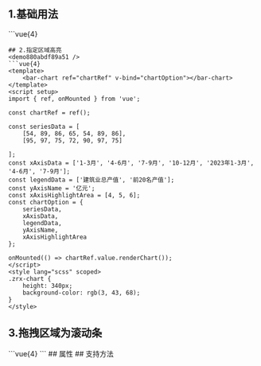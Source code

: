 ## 1.基础用法
<demod9f0e135be93 />
```vue{4}
<template>
    <bar-chart ref="chartRef" v-bind="chartOption"></bar-chart>
</template>
<script setup>
import { ref, onMounted } from 'vue';

const chartRef = ref();

const seriesData = [
    [54, 89, 86, 65, 54],
    [95, 97, 75, 72, 90]
];
const xAxisData = ['1-2月', '1-3月', '1-4月', '1-5月', '1-6月'];
const legendData = ['建筑业总产值', '前20名产值'];
const yAxisName = '亿元';
const chartOption = {
    seriesData,
    xAxisData,
    legendData,
    yAxisName
};

onMounted(() => chartRef.value.renderChart());
</script>
<style lang="scss" scoped>
.zrx-chart {
    height: 340px;
    background-color: rgb(3, 43, 68);
}
</style>

```
## 2.指定区域高亮
<demo880abdf89a51 />
```vue{4}
<template>
    <bar-chart ref="chartRef" v-bind="chartOption"></bar-chart>
</template>
<script setup>
import { ref, onMounted } from 'vue';

const chartRef = ref();

const seriesData = [
    [54, 89, 86, 65, 54, 89, 86],
    [95, 97, 75, 72, 90, 97, 75]

];
const xAxisData = ['1-3月', '4-6月', '7-9月', '10-12月', '2023年1-3月', '4-6月', '7-9月'];
const legendData = ['建筑业总产值', '前20名产值'];
const yAxisName = '亿元';
const xAxisHighlightArea = [4, 5, 6];
const chartOption = {
    seriesData,
    xAxisData,
    legendData,
    yAxisName,
    xAxisHighlightArea
};

onMounted(() => chartRef.value.renderChart());
</script>
<style lang="scss" scoped>
.zrx-chart {
    height: 340px;
    background-color: rgb(3, 43, 68);
}
</style>
```
## 3.拖拽区域为滚动条
<demod1788001af6e />
```vue{4}
<template>
    <bar-chart ref="chartRef" v-bind="chartOption"></bar-chart>
</template>
<script setup>
import { ref, onMounted } from 'vue';

const chartRef = ref();

const seriesData = [
    [54, 89, 86, 65, 54, 53, 72],
    [95, 97, 75, 72, 90, 88, 54]
];
const xAxisData = ['周一', '周二', '周三', '周四', '周五', '周六', '周日'];
const legendData = ['统计金额', '开票金额'];
const showCount = 4;
const dataZoomType = 'slider';

const chartOption = {
    seriesData,
    xAxisData,
    legendData,
    showCount,
    dataZoomType
};

onMounted(() => chartRef.value.renderChart());

</script>
<style lang="scss" scoped>
.zrx-chart {
    height: 340px;
    background-color: rgb(3, 43, 68);
}
</style>
```
## 属性
<demobf251828a9d0 />
## 支持方法
<demo036f81f9b88f />
<script setup>
import demod9f0e135be93 from '../../document/barChart/1.基础用法.vue'
import demo880abdf89a51 from '../../document/barChart/2.指定区域高亮.vue'
import demod1788001af6e from '../../document/barChart/3.拖拽区域为滚动条.vue'
import demobf251828a9d0 from '../../document/barChart/属性.vue'
import demo036f81f9b88f from '../../document/barChart/支持方法.vue'
</script>